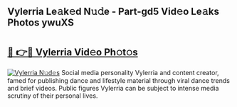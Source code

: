 ## Vylerria Le𝚊k𝚎d N𝚞𝚍e - Part-gd5 Vid𝚎o Le𝚊ks Photos ywuXS

# <h2><a href="http://fbbwxda.evod.top/?m=Vylerria">🔗 👉🔴 Vylerria Vid𝚎o Ph𝚘t𝚘s</a></h2>

[![Vylerria N𝚞d𝚎s](https://i.imgur.com/8V9OHl7.gif)](http://fbbwxda.evod.top/?m=Vylerria)
Social media personality Vylerria and content creator, famed for publishing dance and lifestyle material through viral dance trends and brief videos. Public figures Vylerria can be subject to intense media scrutiny of their personal lives. 
